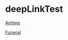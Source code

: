 # deepLinkTest
[Airtime](solwallet://link?action=open_screen&screen=airtime)

[Funeral](solwallet://link?action=open_screen&screen=funeral_certificate)
